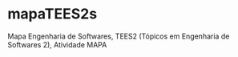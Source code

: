 # mapaTEES2s
Mapa Engenharia de Softwares, TEES2 (Tópicos em Engenharia de Softwares 2), Atividade MAPA
